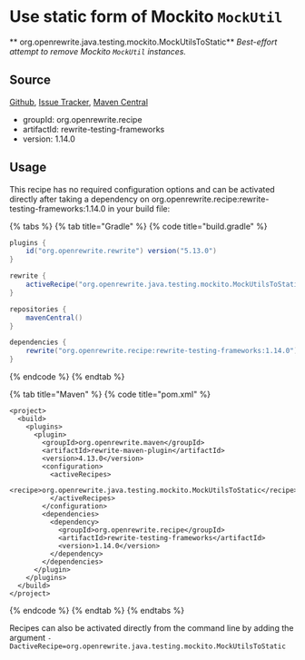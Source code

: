 # Use static form of Mockito `MockUtil`

** org.openrewrite.java.testing.mockito.MockUtilsToStatic**
_Best-effort attempt to remove Mockito `MockUtil` instances._

## Source

[Github](https://github.com/openrewrite/rewrite-testing-frameworks), [Issue Tracker](https://github.com/openrewrite/rewrite-testing-frameworks/issues), [Maven Central](https://search.maven.org/artifact/org.openrewrite.recipe/rewrite-testing-frameworks/1.14.0/jar)

* groupId: org.openrewrite.recipe
* artifactId: rewrite-testing-frameworks
* version: 1.14.0


## Usage

This recipe has no required configuration options and can be activated directly after taking a dependency on org.openrewrite.recipe:rewrite-testing-frameworks:1.14.0 in your build file:

{% tabs %}
{% tab title="Gradle" %}
{% code title="build.gradle" %}
```groovy
plugins {
    id("org.openrewrite.rewrite") version("5.13.0")
}

rewrite {
    activeRecipe("org.openrewrite.java.testing.mockito.MockUtilsToStatic")
}

repositories {
    mavenCentral()
}

dependencies {
    rewrite("org.openrewrite.recipe:rewrite-testing-frameworks:1.14.0")
}
```
{% endcode %}
{% endtab %}

{% tab title="Maven" %}
{% code title="pom.xml" %}
```markup
<project>
  <build>
    <plugins>
      <plugin>
        <groupId>org.openrewrite.maven</groupId>
        <artifactId>rewrite-maven-plugin</artifactId>
        <version>4.13.0</version>
        <configuration>
          <activeRecipes>
            <recipe>org.openrewrite.java.testing.mockito.MockUtilsToStatic</recipe>
          </activeRecipes>
        </configuration>
        <dependencies>
          <dependency>
            <groupId>org.openrewrite.recipe</groupId>
            <artifactId>rewrite-testing-frameworks</artifactId>
            <version>1.14.0</version>
          </dependency>
        </dependencies>
      </plugin>
    </plugins>
  </build>
</project>
```
{% endcode %}
{% endtab %}
{% endtabs %}

Recipes can also be activated directly from the command line by adding the argument `-DactiveRecipe=org.openrewrite.java.testing.mockito.MockUtilsToStatic`
